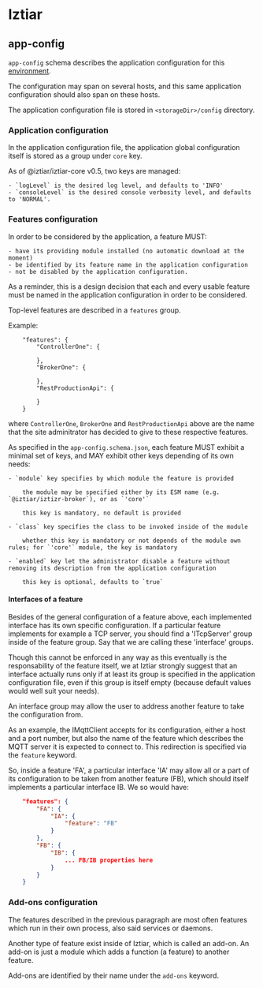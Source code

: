 # Iztiar

## app-config

`app-config` schema describes the application configuration for this [environment](../docs/Taxonomy.md).

The configuration may span on several hosts, and this same application configuration should also span on these hosts.

The application configuration file is stored in `<storageDir>/config` directory.

### Application configuration

In the application configuration file, the application global configuration itself is stored as a group under `core` key.

As of @iztiar/iztiar-core v0.5, two keys are managed:

    - `logLevel` is the desired log level, and defaults to 'INFO'
    - `consoleLevel` is the desired console verbosity level, and defaults to 'NORMAL'.

### Features configuration

In order to be considered by the application, a feature MUST:

    - have its providing module installed (no automatic download at the moment)
    - be identified by its feature name in the application configuration
    - not be disabled by the application configuration.

As a reminder, this is a design decision that each and every usable feature must be named in the application configuration in order to be considered.

Top-level features are described in a `features` group.

Example:

```
    "features": {
        "ControllerOne": {

        },
        "BrokerOne": {

        },
        "RestProductionApi": {

        }
    }
```

where `ControllerOne`, `BrokerOne` and `RestProductionApi` above are the name that the site adminitrator has decided to give to these respective features.

As specified in the `app-config.schema.json`, each feature MUST exhibit a minimal set of keys, and MAY exhibit other keys depending of its own needs:

    - `module` key specifies by which module the feature is provided
    
        the module may be specified either by its ESM name (e.g. `@iztiar/iztizr-broker`), or as `'core'`

        this key is mandatory, no default is provided

    - `class` key specifies the class to be invoked inside of the module

        whether this key is mandatory or not depends of the module own rules; for `'core'` module, the key is mandatory

    - `enabled` key let the administrator disable a feature without removing its description from the application configuration

        this key is optional, defaults to `true`

#### Interfaces of a feature

Besides of the general configuration of a feature above, each implemented interface has its own specific configuration. If a particular feature implements for example a TCP server, you should find a 'ITcpServer' group inside of the feature group. Say that we are calling these 'interface' groups.

Though this cannot be enforced in any way as this eventually is the responsability of the feature itself, we at Iztiar strongly suggest that an interface actually runs only if at least its group is specified in the application configuration file, even if this group is itself empty (because default values would well suit your needs).

An interface group may allow the user to address another feature to take the configuration from.

As an example, the IMqttClient accepts for its configuration, either a host and a port number, but also the name of the feature which describes the MQTT server it is expected to connect to. This redirection is specified via the `feature` keyword.

So, inside a feature 'FA', a particular interface 'IA' may allow all or a part of its configuration to be taken from another feature (FB), which should itself implements a particular interface IB. We so would have:

```json
    "features": {
        "FA": {
            "IA": {
                "feature": "FB"
            }
        },
        "FB": {
            "IB": {
                ... FB/IB properties here
            }
        }
    }
```

### Add-ons configuration

The features described in the previous paragraph are most often features which run in their own process, also said services or daemons.

Another type of feature exist inside of Iztiar, which is called an add-on. An add-on is just a module which adds a function (a feature) to another feature.

Add-ons are identified by their name under the `add-ons` keyword.
